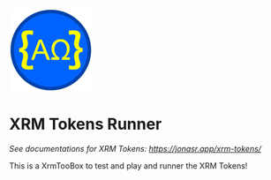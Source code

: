 ![XRMTR](https://raw.githubusercontent.com/rappen/XRMTokensRun/main/images/XRMTR-150-tsp.png)

# XRM Tokens Runner

*See documentations for XRM Tokens: https://jonasr.app/xrm-tokens/*

This is a XrmTooBox to test and play and runner the XRM Tokens!
